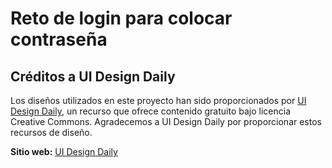 # Reto de login para colocar contraseña

## Créditos a UI Design Daily

Los diseños utilizados en este proyecto han sido proporcionados por [UI Design Daily](https://www.uidesigndaily.com), un recurso que ofrece contenido gratuito bajo licencia Creative Commons. Agradecemos a UI Design Daily por proporcionar estos recursos de diseño.

**Sitio web:** [UI Design Daily](https://www.uidesigndaily.com)